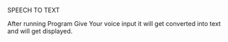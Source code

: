SPEECH TO TEXT

After running Program
Give Your voice input it will get converted into text and will get displayed.
